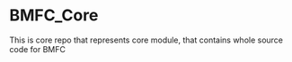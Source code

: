 # BMFC_Core
This is core repo that represents core module, that contains whole source code for BMFC
